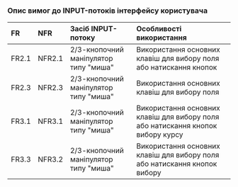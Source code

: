 ### Опис вимог до INPUT-потоків інтерфейсу користувача
|FR | NFR | Засіб INPUT-потоку | Особливості використання |
|:-------|:------------|:-------------|:-------------|
|FR2.1  | NFR2.1 | 2/3-кнопочний маніпулятор типу "миша" |Використання основних клавіш для вибору поля або натискання кнопок |
|FR2.3|NFR2.3|2/3-кнопочний маніпулятор типу "миша"|Використання основних клавіш для вибору поля|
|FR3.1|NFR3.1 |2/3-кнопочний маніпулятор типу "миша"| Використання основних клавіш для вибору поля або натискання кнопок вибору курсу| 
|FR3.3|NFR3.2| 2/3-кнопочний маніпулятор типу "миша"|Використання основних клавіш для вибору поля або натискання кнопок вибору|

